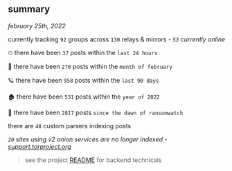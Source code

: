 
## summary
_february 25th, 2022_

currently tracking `92` groups across `130` relays & mirrors - _`53` currently online_

⏲ there have been `37` posts within the `last 24 hours`

🦈 there have been `270` posts within the `month of february`

🪐 there have been `958` posts within the `last 90 days`

🏚 there have been `531` posts within the `year of 2022`

🦕 there have been `2817` posts `since the dawn of ransomwatch`

there are `48` custom parsers indexing posts

_`20` sites using v2 onion services are no longer indexed - [support.torproject.org](https://support.torproject.org/onionservices/v2-deprecation/)_

> see the project [README](https://github.com/thetanz/ransomwatch#ransomwatch--) for backend technicals
